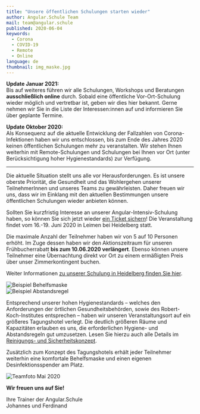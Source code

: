 ```yaml
---
title: "Unsere öffentlichen Schulungen starten wieder"
author: Angular.Schule Team
mail: team@angular.schule
published: 2020-06-04
keywords:
  - Corona
  - COVID-19
  - Remote
  - Online
language: de
thumbnail: img_maske.jpg
---
```


**Update Januar 2021:**  
Bis auf weiteres führen wir alle Schulungen, Workshops und Beratungen **ausschließlich online** durch.
Sobald eine öffentliche Vor-Ort-Schulung wieder möglich und vertretbar ist, geben wir dies hier bekannt. Gerne nehmen wir Sie in die Liste der Interessen:innen auf und informieren Sie über geplante Termine.

**Update Oktober 2020:**  
Als Konsequenz auf die aktuelle Entwicklung der Fallzahlen von Corona-Infektionen haben wir uns entschlossen, bis zum Ende des Jahres 2020 keinen öffentlichen Schulungen mehr zu veranstalten. Wir stehen Ihnen weiterhin mit Remote-Schulungen und Schulungen bei Ihnen vor Ort (unter Berücksichtigung hoher Hygienestandards) zur Verfügung.

---

Die aktuelle Situation stellt uns alle vor Herausforderungen.
Es ist unsere oberste Priorität, die Gesundheit und das Wohlergehen unserer TeilnehmerInnen und unseres Teams zu gewährleisten. 
Daher freuen wir uns, dass wir im Einklang mit den aktuellen Bestimmungen unsere öffentlichen Schulungen wieder anbieten können.

Sollten Sie kurzfristig Interesse an unserer Angular-Intensiv-Schulung haben,
so können Sie sich jetzt wieder [ein Ticket sichern](https://tickets-hd.angular.schule/heidelberg-v8/)!
Die Veranstaltung findet vom 16.-19. Juni 2020 in Leimen bei Heidelberg statt.

Die maximale Anzahl der Teilnehmer haben wir von 5 auf 10 Personen erhöht.
Im Zuge dessen haben wir den Aktionszeitraum für unseren Frühbucherrabatt **bis zum 10.06.2020 verlängert**. 
Ebenso können unsere Teilnehmer eine Übernachtung direkt vor Ort zu einem ermäßigten Preis über unser Zimmerkontingent buchen.

Weiter Informationen [zu unserer Schulung in Heidelberg finden Sie hier](https://angular.schule/schulungen/heidelberg).


<div class="row mb-4">
  <div class="col-6">
    <img src="https://angular-schule.github.io/website-articles/blog/2020-06-corona-lockerung/img_maske.jpg" alt="Beispiel Behelfsmaske">
  </div>
  <div class="col-6">
    <img src="https://angular-schule.github.io/website-articles/blog/2020-06-corona-lockerung/img_abstand.jpg" alt="Beispiel Abstandsregel">
  </div>
</div>


Entsprechend unserer hohen Hygienestandards –
welches den Anforderungen der örtlichen Gesundheitsbehörden,
sowie des Robert-Koch-Institutes entsprechen –
haben wir unseren Veranstaltungsort auf ein größeres Tagungshotel verlegt.
Die deutlich größeren Räume und Kapazitäten erlauben es uns, die erforderlichen Hygiene- und Abstandsregeln gut umzusetzen.
Lesen Sie hierzu auch alle Details im [Reinigungs- und Sicherheitskonzept](https://www.hotel-villa-toskana.de/storage/pdf/Hygienema%C3%9Fnahmen%20Villa%20Toskana.pdf).

Zusätzlich zum Konzept des Tagungshotels erhält jeder Teilnehmer weiterhin eine komfortale Behelfsmaske und einen eigenen Desinfektionsspender am Platz.

![Teamfoto Mai 2020](teamfoto-heidelberg_2020-05.jpg)

**Wir freuen uns auf Sie!**

Ihre Trainer der Angular.Schule  
Johannes und Ferdinand